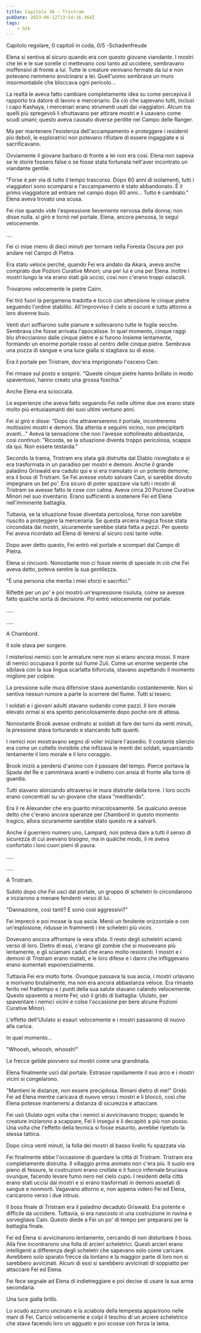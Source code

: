 ```yaml
---
title: Capitolo 36 – Tristram
pubDate: 2023-06-12T13:54:16.364Z
tags:
    - htk
---
```



Capitolo regolare,
0 capitoli in coda, 0/5
-Schadenfreude

Elena si sentiva al sicuro quando era con questo giovane viandante. I mostri che lei e le sue sorelle ci mettevano così tanto ad uccidere, sembravano inoffensivi di fronte a lui. Tutte le creature venivano fermate da lui e non potevano nemmeno avvicinarsi a lei. Quell'uomo sembrava un muro insormontabile che bloccava ogni pericolo...

La realtà le aveva fatto cambiare completamente idea su come percepiva il rapporto tra datore di lavoro e mercenario. Da ciò che sapevano tutti, inclusi i capo Kashaya, i mercenari erano strumenti usati dai viaggiatori. Alcuni tra quelli più spregevoli li sfruttavano per attirare mostri e li usavano come scudi umani; questo aveva causato diverse perdite nel Campo delle Ranger.

Ma per mantenere l'esistenza dell'accampamento e proteggere i residenti più deboli, le esploratrici non potevano rifiutare di essere ingaggiate e si sacrificavano.

Ovviamente il giovane barbaro di fronte a lei non era così. Elena non sapeva se le storie fossero false o se fosse stata fortunata nell'aver incontrato un viandante gentile.

"Forse è per via di tutto il tempo trascorso. Dopo 60 anni di isolamenti, tutti i viaggiatori sono scomparsi e l'accampamento è stato abbandonato. È il primo viaggiatore ad entrare nel campo dopo 60 anni... Tutto è cambiato." Elena aveva trovato una scusa.

Fei rise quando vide l'espressione lievemente nervosa della donna; non disse nulla. si girò e tornò nel portale. Elena, ancora pensosa, lo seguì velocemente.

....

Fei ci mise meno di dieci minuti per tornare nella Foresta Oscura per poi andare nel Campo di Pietra.

Era stato veloce perché, quando Fei era andato da Akara, aveva anche comprato due Pozioni Curative Minori; una per lui e una per Elena. inoltre i mostri lungo la via erano stati già uccisi, così non c'erano troppi ostacoli.

Trovarono velocemente le pietre Cairn.

Fei tirò fuori la pergamena tradotta e toccò con attenzione le cinque pietre seguendo l'ordine stabilito. All'improvviso il cielo si oscurò e tutto attorno a loro divenne buio.

Venti duri soffiarono sulle pianure e sollevarono tutte le foglie secche. Sembrava che fosse arrivata l'apocalisse. In quel momento, cinque raggi blu sfrecciarono dalle cinque pietre e si furono insieme lentamente, formando un enorme portale rosso al centro delle cinque pietre. Sembrava una pozza di sangue e una luce gialla si stagliava su di esse.

Era il portale per Tristram, dov'era imprigionato l'osceno Cain.

Fei rimase sul posto e sospirò. "Queste cinque pietre hanno brillato in modo spaventoso, hanno creato una grossa foschia."

Anche Elena era scioccata.

Le esperienze che aveva fatto seguendo Fei nelle ultime due ore erano state molto più entusiasmanti dei suoi ultimi ventuno anni.

Fei si girò e disse: "Dopo che attraverseremo il portale, incontreremo moltissimi mostri e demoni. Sta attenta e seguimi vicino, non precipitarti avanti..." Aveva la sensazione che non l'avesse sottolineato abbastanza, così continuò: "Ricorda, se la situazione diventa troppo pericolosa, scappa da qui. Non essere testarda."

Secondo la trama, Tristram era stata già distrutta dal Diablo risvegliato e si era trasformata in un paradiso per mostri e demoni. Anche il grande paladino Griswald era caduto qui e si era tramutato in un potente demone; era il boss di Tristram. Se Fei avesse voluto salvare Cain, si sarebbe dovuto impegnare un bel po'. Era sicuro di poter spazzare via tutti i mostri di Tristram se avesse fatto le cose con calma. Aveva circa 20 Pozione Curative Minori nel suo inventario. Erano sufficienti a sostenere Fei ed Elena nell'imminente battaglia.

Tuttavia, se la situazione fosse diventata pericolosa, forse non sarebbe riuscito a proteggere la mercenaria. Se questa arciera magica fosse stata circondata dai mostri, sicuramente sarebbe stata fatta a pezzi. Per questo Fei aveva ricordato ad Elena di tenersi al sicuro così tante volte.

Dopo aver detto questo, Fei entrò nel portale e scomparì dal Campo di Pietra.

Elena si rincuorò. Nonostante non ci fosse niente di speciale in ciò che Fei aveva detto, poteva sentire la sua gentilezza.

"È una persona che merita i miei sforzi e sacrifici."

Rifletté per un po' e poi mostrò un'espressione risoluta, come se avesse fatto qualche sorta di decisione. Poi entrò velocemente nel portale.

.....

.....

A Chambord.

Il sole stava per sorgere.

I misteriosi nemici con le armature nere non si erano ancora mossi. Il mare di nemici occupava il ponte sul fiume Zuli. Come un enorme serpente che sibilava con la sua lingua scarlatta biforcuta, stavano aspettando il momento migliore per colpire.

La pressione sulle mura difensive stava aumentando costantemente. Non si sentiva nessun rumore a parte lo scorrere del fiume. Tutti si tesero.

I soldati e i giovani adulti stavano sudando come pazzi. Il loro morale elevato ormai si era spento pericolosamente dopo poche ore di attesa.

Nonostante Brook avesse ordinato ai soldati di fare dei turni da venti minuti, la pressione stava torturando e stancando tutti quanti.

I nemici non mostravano segno di voler iniziare l'assedio. Il costante silenzio era come un coltello invisibile che infilzava le menti dei soldati, squarciando lentamente il loro morale e il loro coraggio.

Brook iniziò a perdersi d'animo con il passare del tempo. Pierce portava la Spada del Re e camminava avanti e indietro con ansia di fronte alla torre di guardia.

Tutti stavano sbirciando attraverso le mura distrutte della torre. I loro occhi erano concentrati su un giovane che stava "meditando".

Era il re Alexander che era guarito miracolosamente. Se qualcuno avesse detto che c'erano ancora speranze per Chambord in questo momento tragico, allora sicuramente sarebbe stato questo re a salvarli.

Anche il guerriero numero uno, Lampard, non poteva dare a tutti il senso di sicurezza di cui avevano bisogno, ma in qualche modo, il re aveva confortato i loro cuori pieni di paura.

.....

.....

A Tristram.

Subito dopo che Fei uscì dal portale, un gruppo di scheletri lo circondarono e iniziarono a menare fendenti verso di lui.

"Dannazione, così tanti? E sono così aggressivi?"

Fei imprecò e poi mosse la sua ascia. Menò un fendente orizzontale e con un'esplosione, ridusse in frammenti i tre scheletri più vicini.

Dovevano ancora affrontare la vera sfida. Il resto degli scheletri sciamò verso di loro. Dietro di essi, c'erano gli zombie che si muovevano più lentamente, e gli sciamani caduti che erano molto resistenti. I mostri e i demoni di Tristram erano mutati, e le loro difese e i danni che infliggevano erano aumentati esponenzialmente.

Tuttavia Fei era molto forte. Ovunque passava la sua ascia, i mostri urlavano e morivano brutalmente, ma non era ancora abbastanza veloce. Era rimasto ferito nel frattempo e i punti della sua salute stavano calando velocemente. Questo spaventò a morte Fei; usò il grido di battaglia: Ululato, per spaventare i nemici vicini e colse l'occasione per bere alcune Pozioni Curative Minori.

L'effetto dell'Ululato si esaurì velocemente e i mostri passarono di nuovo alla carica.

In quel momento...

"Whoosh, whoosh, whoosh!"

Le frecce gelide piovvero sui mostri come una grandinata.

Elena finalmente uscì dal portale. Estrasse rapidamente il suo arco e i mostri vicini si congelarono.

"Mantieni le distanze, non essere precipitosa. Rimani dietro di me!" Gridò Fei ad Elena mentre caricava di nuovo verso i mostri e li bloccò, così che Elena potesse mantenersi a distanza di sicurezza e attaccare.

Fei usò Ululato ogni volta che i nemici si avvicinavano troppo; quando le creature iniziarono a scappare, Fei li inseguì e li decapitò a più non posso. Una volta che l'effetto della tecnica si fosse esaurito, avrebbe ripetuto la stessa tattica.

Dopo circa venti minuti, la folla dei mostri di basso livello fu spazzata via.

Fei finalmente ebbe l'occasione di guardare la città di Tristram. Tristram era completamente distrutta. Il villaggio prima animato non c'era più. Il suolo era pieno di fessure, le costruzioni erano crollate e il fuoco infernale bruciava ovunque, facendo levare fumo nero nel cielo cupo. I residenti della città erano stati uccisi dai mostri e si erano trasformati in demoni assetati di sangue e nonmorti. Vagavano attorno e, non appena videro Fei ed Elena, caricarono verso i due intrusi.

Il boss finale di Tristram era il paladino decaduto Griswald. Era potente e difficile da uccidere. Tuttavia, si era nascosto in una costruzione in rovina e sorvegliava Cain. Questo diede a Fei un po' di tempo per prepararsi per la battaglia finale.

Fei ed Elena si avvicinarono lentamente, cercando di non disturbare il boss. Alla fine incontrarono una folla di arcieri scheletrici. Questi arcieri erano intelligenti a differenza degli scheletri che sapevano solo come caricare. Avrebbero solo sparato frecce da lontano e la maggior parte di loro non si sarebbero avvicinati. Alcuni di essi si sarebbero avvicinati di soppiatto per attaccare Fei ed Elena.

Fei fece segnale ad Elena di indietreggiare e poi decise di usare la sua arma secondaria.

Una luce gialla brillò.

Lo scudo azzurro uncinato e la sciabola della tempesta apparirono nelle mani di Fei. Caricò velocemente e colpì il teschio di un arciere scheletrico che stava facendo loro un agguato e poi scosse con forza la lama.


